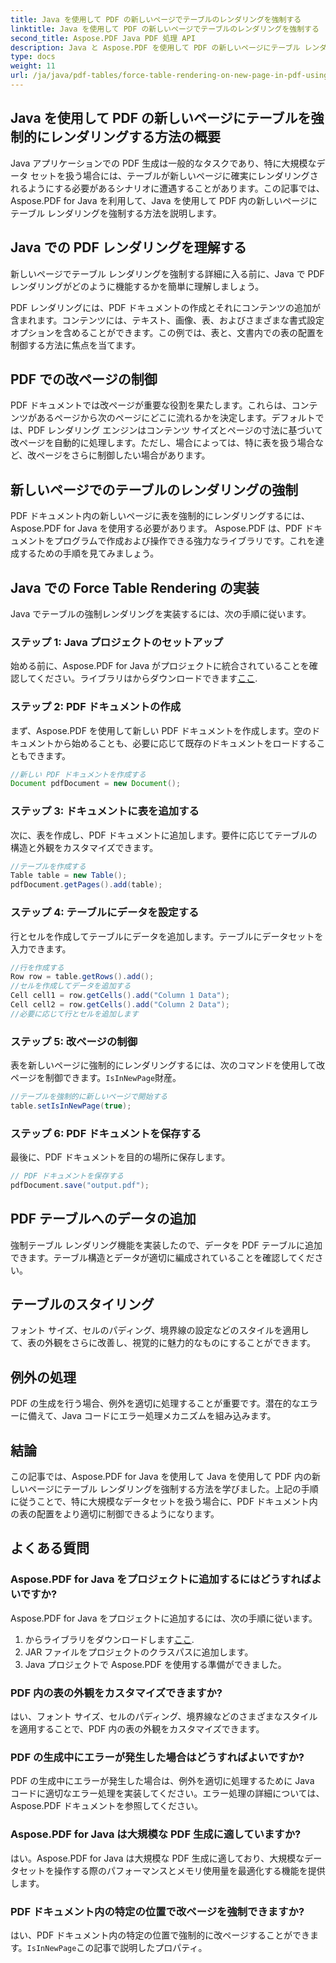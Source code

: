 ```yaml
---
title: Java を使用して PDF の新しいページでテーブルのレンダリングを強制する
linktitle: Java を使用して PDF の新しいページでテーブルのレンダリングを強制する
second_title: Aspose.PDF Java PDF 処理 API
description: Java と Aspose.PDF を使用して PDF の新しいページにテーブル レンダリングを強制する方法を学びます。このステップバイステップ ガイドには、正確な PDF ドキュメントの書式設定のためのソース コードと専門家のヒントが含まれています。
type: docs
weight: 11
url: /ja/java/pdf-tables/force-table-rendering-on-new-page-in-pdf-using-java/
---
```


## Java を使用して PDF の新しいページにテーブルを強制的にレンダリングする方法の概要

Java アプリケーションでの PDF 生成は一般的なタスクであり、特に大規模なデータ セットを扱う場合には、テーブルが新しいページに確実にレンダリングされるようにする必要があるシナリオに遭遇することがあります。この記事では、Aspose.PDF for Java を利用して、Java を使用して PDF 内の新しいページにテーブル レンダリングを強制する方法を説明します。

## Java での PDF レンダリングを理解する

新しいページでテーブル レンダリングを強制する詳細に入る前に、Java で PDF レンダリングがどのように機能するかを簡単に理解しましょう。

PDF レンダリングには、PDF ドキュメントの作成とそれにコンテンツの追加が含まれます。コンテンツには、テキスト、画像、表、およびさまざまな書式設定オプションを含めることができます。この例では、表と、文書内での表の配置を制御する方法に焦点を当てます。

## PDF での改ページの制御

PDF ドキュメントでは改ページが重要な役割を果たします。これらは、コンテンツがあるページから次のページにどこに流れるかを決定します。デフォルトでは、PDF レンダリング エンジンはコンテンツ サイズとページの寸法に基づいて改ページを自動的に処理します。ただし、場合によっては、特に表を扱う場合など、改ページをさらに制御したい場合があります。

## 新しいページでのテーブルのレンダリングの強制

PDF ドキュメント内の新しいページに表を強制的にレンダリングするには、Aspose.PDF for Java を使用する必要があります。 Aspose.PDF は、PDF ドキュメントをプログラムで作成および操作できる強力なライブラリです。これを達成するための手順を見てみましょう。

## Java での Force Table Rendering の実装

Java でテーブルの強制レンダリングを実装するには、次の手順に従います。

### ステップ 1: Java プロジェクトのセットアップ

始める前に、Aspose.PDF for Java がプロジェクトに統合されていることを確認してください。ライブラリはからダウンロードできます[ここ](https://releases.aspose.com/pdf/java/).

### ステップ 2: PDF ドキュメントの作成

まず、Aspose.PDF を使用して新しい PDF ドキュメントを作成します。空のドキュメントから始めることも、必要に応じて既存のドキュメントをロードすることもできます。

```java
//新しい PDF ドキュメントを作成する
Document pdfDocument = new Document();
```

### ステップ 3: ドキュメントに表を追加する

次に、表を作成し、PDF ドキュメントに追加します。要件に応じてテーブルの構造と外観をカスタマイズできます。

```java
//テーブルを作成する
Table table = new Table();
pdfDocument.getPages().add(table);
```

### ステップ 4: テーブルにデータを設定する

行とセルを作成してテーブルにデータを追加します。テーブルにデータセットを入力できます。

```java
//行を作成する
Row row = table.getRows().add();
//セルを作成してデータを追加する
Cell cell1 = row.getCells().add("Column 1 Data");
Cell cell2 = row.getCells().add("Column 2 Data");
//必要に応じて行とセルを追加します
```

### ステップ 5: 改ページの制御

表を新しいページに強制的にレンダリングするには、次のコマンドを使用して改ページを制御できます。`IsInNewPage`財産。

```java
//テーブルを強制的に新しいページで開始する
table.setIsInNewPage(true);
```

### ステップ 6: PDF ドキュメントを保存する

最後に、PDF ドキュメントを目的の場所に保存します。

```java
// PDF ドキュメントを保存する
pdfDocument.save("output.pdf");
```

## PDF テーブルへのデータの追加

強制テーブル レンダリング機能を実装したので、データを PDF テーブルに追加できます。テーブル構造とデータが適切に編成されていることを確認してください。

## テーブルのスタイリング

フォント サイズ、セルのパディング、境界線の設定などのスタイルを適用して、表の外観をさらに改善し、視覚的に魅力的なものにすることができます。

## 例外の処理

PDF の生成を行う場合、例外を適切に処理することが重要です。潜在的なエラーに備えて、Java コードにエラー処理メカニズムを組み込みます。

## 結論

この記事では、Aspose.PDF for Java を使用して Java を使用して PDF 内の新しいページにテーブル レンダリングを強制する方法を学びました。上記の手順に従うことで、特に大規模なデータセットを扱う場合に、PDF ドキュメント内の表の配置をより適切に制御できるようになります。

## よくある質問

### Aspose.PDF for Java をプロジェクトに追加するにはどうすればよいですか?

Aspose.PDF for Java をプロジェクトに追加するには、次の手順に従います。
1. からライブラリをダウンロードします[ここ](https://releases.aspose.com/pdf/java/).
2. JAR ファイルをプロジェクトのクラスパスに追加します。
3. Java プロジェクトで Aspose.PDF を使用する準備ができました。

### PDF 内の表の外観をカスタマイズできますか?

はい、フォント サイズ、セルのパディング、境界線などのさまざまなスタイルを適用することで、PDF 内の表の外観をカスタマイズできます。

### PDF の生成中にエラーが発生した場合はどうすればよいですか?

PDF の生成中にエラーが発生した場合は、例外を適切に処理するために Java コードに適切なエラー処理を実装してください。エラー処理の詳細については、Aspose.PDF ドキュメントを参照してください。

### Aspose.PDF for Java は大規模な PDF 生成に適していますか?

はい。Aspose.PDF for Java は大規模な PDF 生成に適しており、大規模なデータセットを操作する際のパフォーマンスとメモリ使用量を最適化する機能を提供します。

### PDF ドキュメント内の特定の位置で改ページを強制できますか?

はい、PDF ドキュメント内の特定の位置で強制的に改ページすることができます。`IsInNewPage`この記事で説明したプロパティ。